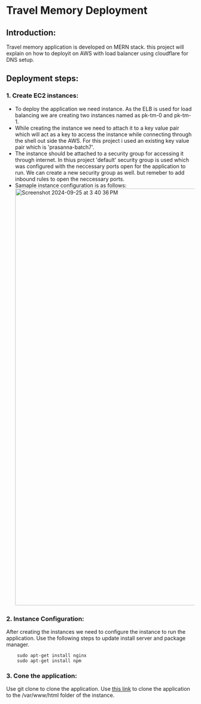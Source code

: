 # Travel Memory Deployment
## Introduction:
  Travel memory application is developed on MERN stack. this project will explain on how to deployit on AWS with load balancer using cloudflare for DNS setup.
## Deployment steps:
### 1. Create EC2 instances:
  - To deploy the application we need instance. As the ELB is used for load balancing we are creating two instances named as pk-tm-0 and pk-tm-1.
  - While creating the instance we need to attach it to a key value pair which will act as a key to access the instance while connecting through  the shell out side the AWS. For this project i used an existing key value pair which is 'prasanna-batch7'.
  - The instance should be attached to a security group for accessing it through internet. In thius project 'default' security group is used which was configured with the neccessary ports open for the application to run. We can create a new security group as well. but remeber to add inbound rules to open the neccessary ports.
  - Samaple instance configuration is as follows:
    <img width="1111" alt="Screenshot 2024-09-25 at 3 40 36 PM" src="https://github.com/user-attachments/assets/2907ef54-1926-4be3-a9bb-82c9d77fbea1">
### 2. Instance Configuration:
  After creating the instances we need to configure the instance to run the application. Use the following steps to update install server and package manager.
  ``` sudo apt-get update
      sudo apt-get install nginx
      sudo apt-get install npm
  ```
### 3. Cone the application:
  Use git clone to clone the application. Use [this link](https://github.com/prasanna-konduri/TravelMemory) to clone the application to the /var/www/html folder of the instance. 
 
